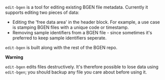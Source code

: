 `edit-bgen` is a tool for editing existing BGEN file metadata.  Currently it supports editing two pieces of data:

* Editing the 'free data area' in the header block.  For example, a use case is stamping BGEN files with a unique code or timestamp.
* Removing sample identifiers from a BGEN file - since sometimes it's preferred to keep sample identifiers seperate.

`edit-bgen` is built along with the rest of the BGEN repo.

**Warning**

`edit-bgen` edits files destructively.  It's therefore possible to lose data using `edit-bgen`; you should backup any file you care about before using it.

